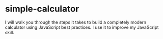 # simple-calculator
I will walk you through the steps it takes to build a completely modern calculator using JavaScript best practices. I use it to  improve my JavaScript skill.